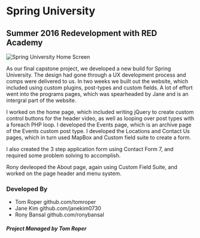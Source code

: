 # Spring University
## Summer 2016 Redevelopment with RED Academy 

![Spring University Home Screen](http://i.imgur.com/RV10fSq.png)

As our final capstone project, we developed a new build for Spring University. The design had gone through a UX development process and comps were delivered to us. 
In two weeks we built out the website, which included using custom plugins, post-types and custom fields. 
A lot of effort went into the programs pages, which was spearheaded by Jane and is an intergral part of the website. 

I worked on the home page, which included writing jQuery to create custom control buttons for the header video, as well as looping over post types with a foreach PHP loop.
I developed the Events page, which is an archive page of the Events custom post type. I developed the Locations and Contact Us pages, which in turn used MapBox and Custom field suite to create a form. 

I also created the 3 step application form using Contact Form 7, and required some problem solving to accomplish. 

Rony devleoped the About page, again using Custom Field Suite, and worked on the page header and menu system. 


### Developed By
- Tom Roper      github.com/tomroper
- Jane Kim       github.com/janekim0730
- Rony Bansal    github.com/ronybansal

##### Project Managed by Tom Roper
